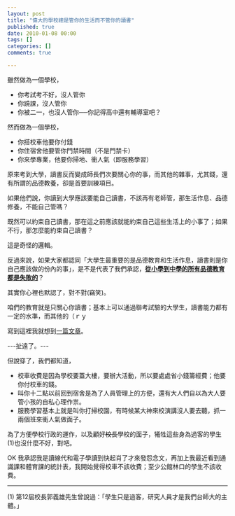 ```yaml
---
layout: post
title: "偉大的學校總是管你的生活而不管你的讀書"
published: true
date: 2010-01-08 00:00
tags: []
categories: []
comments: true

---
```


雖然做為一個學校，
<ul>
	<li>你考試考不好，沒人管你</li>
	<li>你蹺課，沒人管你</li>
	<li>你被二一，也沒人管你──你記得高中還有輔導室吧？</li>
</ul>
然而做為一個學校，
<ul>
	<li>你搭校車他要你付錢</li>
	<li>你住宿舍他要管你門禁時間（不是門禁卡）</li>
	<li>你來學專業，他要你掃地、衝人氣（即服務學習）</li>
</ul>
原來考到大學，讀書反而變成師長們次要關心你的事，而其他的雜事，尤其錢，還有所謂的品德教養，卻是首要訓練項目。

如果他們說，你讀到大學應該要能自己讀書，不該再有老師管，那生活作息、品德修養，不能自己管嗎？

既然可以約束自己讀書，那在這之前應該就能約束自己這些生活上的小事了；如果不行，那怎麼能約束自己讀書？

這是奇怪的邏輯。

反過來說，如果大家都認同「大學生最重要的是品德教育和生活作息，讀書則是你自己應該做的份內的事」，是不是代表了我們承認，<strong><span style="text-decoration:underline;">從小學到中學的所有品德教育都是失敗的</span></strong>？

其實你心裡也默認了，對不對(竊笑)。

咱們的教育就是只關心你讀書；基本上可以通過聯考試驗的大學生，讀書能力都有一定的水準，而其他的（ｒｙ

寫到這裡我就想到<a href="http://zonble.net/archives/2009_07/1198.php">一篇文章</a>。

---扯遠了。---

但說穿了，我們都知道，
<ul>
	<li>校車收費是因為學校要蓋大樓，要辦大活動，所以要處處省小錢籌經費；他要你付校車的錢。</li>
	<li>叫你十二點以前回到宿舍是為了人員管理上的方便，還有大人們自以為大人要管小孩的自私心理作祟。</li>
	<li>服務學習基本上就是叫你打掃校園，有時候某大神來校演講沒人要去聽，抓一兩個班來衝人氣做面子。</li>
</ul>
為了方便學校行政的運作，以及顧好<span style="text-decoration:line-through;">校長</span>學校的面子，犧牲這些身為過客的學生(1)也沒什麼不好，對吧。

OK 我承認我是讀線代和電子學讀到快起肖了才來發怨念文，再加上我最近看到通識課和體育課的統計表，我開始覺得校車不該收費；至少公館林口的學生不該收費。

---

(1) 第12屆校長郭義雄先生曾說過：「學生只是過客，研究人員才是我們台師大的主體。」
